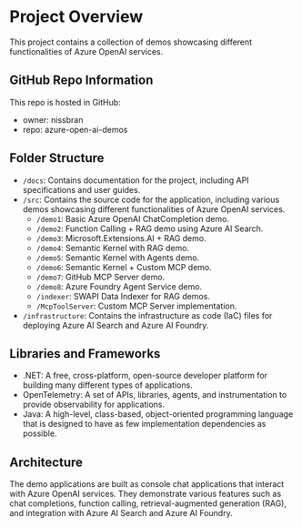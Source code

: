 # Project Overview

This project contains a collection of demos showcasing different functionalities of Azure OpenAI services.

## GitHub Repo Information

This repo is hosted in GitHub:
- owner: nissbran
- repo: azure-open-ai-demos

## Folder Structure

- `/docs`: Contains documentation for the project, including API specifications and user guides.
- `/src`: Contains the source code for the application, including various demos showcasing different functionalities of Azure OpenAI services.
  - `/demo1`: Basic Azure OpenAI ChatCompletion demo.
  - `/demo2`: Function Calling + RAG demo using Azure AI Search.
  - `/demo3`: Microsoft.Extensions.AI + RAG demo.
  - `/demo4`: Semantic Kernel with RAG demo.
  - `/demo5`: Semantic Kernel with Agents demo.
  - `/demo6`: Semantic Kernel + Custom MCP demo.
  - `/demo7`: GitHub MCP Server demo.
  - `/demo8`: Azure Foundry Agent Service demo.
  - `/indexer`: SWAPI Data Indexer for RAG demos.
  - `/McpToolServer`: Custom MCP Server implementation.
- `/infrastructure`: Contains the infrastructure as code (IaC) files for deploying Azure AI Search and Azure AI Foundry.

## Libraries and Frameworks

- .NET: A free, cross-platform, open-source developer platform for building many different types of applications.
- OpenTelemetry: A set of APIs, libraries, agents, and instrumentation to provide observability for applications.
- Java: A high-level, class-based, object-oriented programming language that is designed to have as few implementation dependencies as possible.

## Architecture

The demo applications are built as console chat applications that interact with Azure OpenAI services. They demonstrate various features such as chat completions, function calling, retrieval-augmented generation (RAG), and integration with Azure AI Search and Azure AI Foundry.
